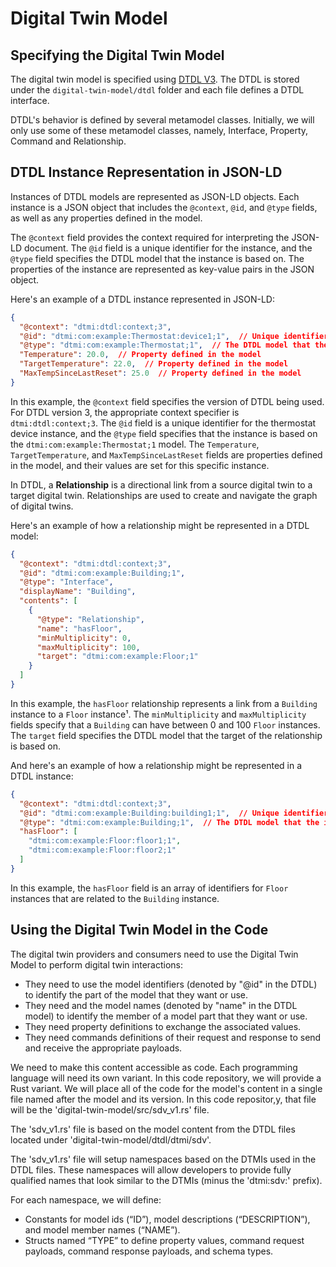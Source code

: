 # Digital Twin Model

## Specifying the Digital Twin Model

The digital twin model is specified using [DTDL V3](https://github.com/Azure/opendigitaltwins-dtdl/blob/master/DTDL/v3/DTDL.v3.md). The DTDL is stored under the `digital-twin-model/dtdl` folder and each file defines a DTDL interface.

DTDL's behavior is defined by several metamodel classes. Initially, we will only use some of these metamodel classes, namely, Interface, Property, Command and Relationship.

## DTDL Instance Representation in JSON-LD

Instances of DTDL models are represented as JSON-LD objects. Each instance is a JSON object that includes the `@context`, `@id`, and `@type` fields, as well as any properties defined in the model.

The `@context` field provides the context required for interpreting the JSON-LD document. The `@id` field is a unique identifier for the instance, and the `@type` field specifies the DTDL model that the instance is based on. The properties of the instance are represented as key-value pairs in the JSON object.

Here's an example of a DTDL instance represented in JSON-LD:

```json
{
  "@context": "dtmi:dtdl:context;3",
  "@id": "dtmi:com:example:Thermostat:device1;1",  // Unique identifier for the instance
  "@type": "dtmi:com:example:Thermostat;1",  // The DTDL model that the instance is based on
  "Temperature": 20.0,  // Property defined in the model
  "TargetTemperature": 22.0,  // Property defined in the model
  "MaxTempSinceLastReset": 25.0  // Property defined in the model
}
```

In this example, the `@context` field specifies the version of DTDL being used. For DTDL version 3, the appropriate context specifier is `dtmi:dtdl:context;3`. The `@id` field is a unique identifier for the thermostat device instance, and the `@type` field specifies that the instance is based on the `dtmi:com:example:Thermostat;1` model. The `Temperature`, `TargetTemperature`, and `MaxTempSinceLastReset` fields are properties defined in the model, and their values are set for this specific instance.

In DTDL, a **Relationship** is a directional link from a source digital twin to a target digital twin. Relationships are used to create and navigate the graph of digital twins.

Here's an example of how a relationship might be represented in a DTDL model:

```json
{
  "@context": "dtmi:dtdl:context;3",
  "@id": "dtmi:com:example:Building;1",
  "@type": "Interface",
  "displayName": "Building",
  "contents": [
    {
      "@type": "Relationship",
      "name": "hasFloor",
      "minMultiplicity": 0,
      "maxMultiplicity": 100,
      "target": "dtmi:com:example:Floor;1"
    }
  ]
}
```

In this example, the `hasFloor` relationship represents a link from a `Building` instance to a `Floor` instance¹. The `minMultiplicity` and `maxMultiplicity` fields specify that a `Building` can have between 0 and 100 `Floor` instances. The `target` field specifies the DTDL model that the target of the relationship is based on.

And here's an example of how a relationship might be represented in a DTDL instance:

```json
{
  "@context": "dtmi:dtdl:context;3",
  "@id": "dtmi:com:example:Building:building1;1",  // Unique identifier for the instance
  "@type": "dtmi:com:example:Building;1",  // The DTDL model that the instance is based on
  "hasFloor": [
    "dtmi:com:example:Floor:floor1;1",
    "dtmi:com:example:Floor:floor2;1"
  ]
}
```

In this example, the `hasFloor` field is an array of identifiers for `Floor` instances that are related to the `Building` instance.

## Using the Digital Twin Model in the Code

The digital twin providers and consumers need to use the Digital Twin Model to perform digital twin interactions:

- They need to use the model identifiers (denoted by "@id" in the DTDL) to identify the part of the model that they want or use.
- They need and the model names (denoted by "name" in the DTDL model) to identify the member of a model part that they want or use.
- They need property definitions to exchange the associated values.
- They need commands definitions of their request and response to send and receive the appropriate payloads.

We need to make this content accessible as code.  Each programming language will need its own variant.  In this code repository, we will
provide a Rust variant. We will place all of the code for the model's content in a single file named after the model and its version. In
this code repositor,y, that file will be the 'digital-twin-model/src/sdv_v1.rs' file.

The 'sdv_v1.rs' file is based on the model content from the DTDL files located under 'digital-twin-model/dtdl/dtmi/sdv'.

The 'sdv_v1.rs' file will setup namespaces based on the DTMIs used in the DTDL files.  These namespaces will allow developers to provide fully
qualified names that look similar to the DTMIs (minus the 'dtmi:sdv:' prefix).

For each namespace, we will define:

- Constants for model ids (“ID”), model descriptions (“DESCRIPTION”), and model member names (“NAME”).
- Structs named “TYPE” to define property values, command request payloads, command response payloads, and schema types.
